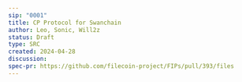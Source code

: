 ```yaml
---
sip: "0001"
title: CP Protocol for Swanchain 
author: Leo, Sonic, Will2z
status: Draft
type: SRC
created: 2024-04-28
discussion: 
spec-pr: https://github.com/filecoin-project/FIPs/pull/393/files
---
```


